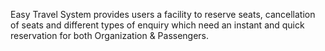 Easy Travel System provides users a facility to reserve seats, cancellation of seats and different types of enquiry which need an instant and quick reservation for both Organization & Passengers.

 